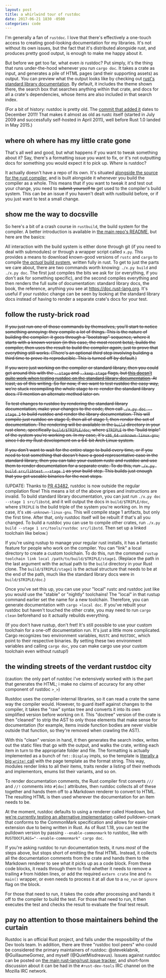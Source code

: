 ```yaml
---
layout: post
title: a whirlwind tour of rustdoc
date: 2017-06-21 1830 -0500
categories: code
---
```


I'm generally a fan of `rustdoc`. I love that there's effectively a one-touch access to creating
good-looking documentation for my libraries. It's not without its own issues, but the fact that it's
distributed alongside rust, and produces pretty good output, is enough to make me happy about it.

But before we get too far, what even *is* rustdoc? Put simply, it's the thing that runs
under-the-hood whenever you run `cargo doc`. It takes a crate as input, and generates a pile of HTML
pages (and their supporting assets) as output. You can preview what the output looks like by
checking out [rust's standard library documentation][std-doc]. By default, it includes the theme
shown there, the search box that searches anything within that crate, and docs for all a crate's
dependencies, whose items are also included in that search index.

[std-doc]: https://doc.rust-lang.org/std/

(For a bit of history: rustdoc is pretty old. The [commit that added it][1360] dates to December
2011! That makes it almost as old as rustc itself (started in July 2009 and successfully self-hosted
in April 2011), well before Rust 1.0 landed in May 2015.)

[1360]: https://github.com/rust-lang/rust/pull/1360

## where oh where has my little crate gone

That's all well and good, but what happens if you want to tweak something about it? Say, there's a
formatting issue you want to fix, or it's not outputting docs for something you would expect it to
pick up. *Where* is rustdoc?

It actually doesn't have a repo of its own. It's situated [alongside the source for the rust
compiler][rustdoc-src], and is built alongside it whenever you build the compiler as a whole. This
means that if you want to tweak it and test out your change, you need to ~~submit yourself to~~ get
used to the compiler's build system. This can be an issue if you haven't dealt with rustbuild
before, or if you just want to test a small change.

[rustdoc-src]: https://github.com/rust-lang/rust/tree/master/src/librustdoc

## show me the way to docsville

So here's a bit of a crash course in `rustbuild`, the build system for the compiler. A better
introduction is available in [the main repo's README][rust-readme], but here are the basics:

[rust-readme]: https://github.com/rust-lang/rust/blob/master/README.md

All interaction with the build system is either done through git (if you need to deal with
submodules) or through a wrapper script called `x.py`. This provides a means to download known-good
versions of `rustc` and `cargo` to compile [the *actual* build system][bootstrap], written fully in
rust. To get to just the parts we care about, there are two commands worth knowing: `./x.py build`
and `./x.py doc`. The first just compiles the bits we ask for (or everything, if you don't ask for
something specific), and the second compiles everything and then renders the full suite of
documentation: standard library docs, the book, the reference, anything you see at
<https://doc.rust-lang.org>.  It's useful if your rustdoc change can be seen by looking at the
standard library docs instead of having to render a separate crate's docs for your test.

[bootstrap]: https://github.com/rust-lang/rust/tree/master/src/bootstrap

## follow the rusty-brick road

~~If you just run one of those commands by themselves, you'll start to notice something annoying: they
compile a *lot* of things. This is the nature of building the compiler: it goes through a
"bootstrap" sequence, where it starts with a known version (in this case, the most recent beta),
builds the compiler, then uses the result to build the compiler *again*, just to prove that
everything still works. (There's an optional *third* step involving building a third time to prove
its reproducible. This is turned off by default.)~~

~~If you were just working on the compiler or standard library, then you could get around this with
the `--stage` and `--keep-stage` flags, but [this doesn't quite work when testing rustdoc on the
standard library documentation][42686]. At least, as of this writing. So for now, if we want to test
rustdoc the easy way, we're stuck recompiling the whole stage to re-render the standard library
docs. I'll mention an alternate method later on.~~

[42686]: https://github.com/rust-lang/rust/issues/42686

~~To test changes to rustdoc by rendering the standard library documentation, make your changes to the
code, then call `./x.py doc --stage 1` to build rustdoc and render the library documentation. This
will compile just rustdoc on stage 0, then all of stage 1, then render the set of documentation. The
rendering will be available in the `build` directory in your rust clone, specifically
`build/$TRIPLE/doc`, where `$TRIPLE` is the "build triple" of the system you're working on. In my
case, it's `x86_64-unknown-linux-gnu`, since I do my Rust development on a 64-bit Arch Linux
system.~~

~~If you don't want to wait for the entire stage to build every time, or if you need to test something
that doesn't have a good representative case in the standard library, then you can take your custom
rustc and rustdoc and use them to render documentation for a separate crate. To do this, run `./x.py
build src/libtest --stage 1` as  your build step. This builds just enough that you get useable
binaries for the next steps.~~

(UPDATE: Thanks to [PR 43482], rustdoc is now outside the regular compilation flow! This means a lot
of the above gripes and instructions are invalid. To build standard library documentation, you can
just run `./x.py doc --stage 1 src/libstd`, and it will output the docs in `build/$TRIPLE/doc`,
where `$TRIPLE` is the build triple of the system you're working on. In my case, it's
`x86-unknown-linux-gnu`. This will compile stage 1 artifacts, but only the first time. After that,
only rustdoc itself will be rebuilt if that's all you changed. To build a rustdoc you can use to
compile other crates, run `./x.py build --stage 1 src/tools/rustdoc src/libstd`. Then set up a
linked toolchain like below.)

[PR 43482]: https://github.com/rust-lang/rust/pull/43482

If you're using rustup to manage your regular rust installs, it has a fantastic feature for people
who work on the compiler. You can "link" a local directory to create a custom toolchain. To do this,
run the command `rustup toolchain link local /path/to/build/$TRIPLE/stage1`. (Replace the path in
the last argument with the actual path to the `build` directory in your Rust clone. The
`build/$TRIPLE/stage1` is the actual structure that needs to be at the end of the path, much like
the standard library docs were in `build/$TRIPLE/doc`.)

Once you've set this up, you can use your "local" rustc and rustdoc just like you would use the
"stable" or "nightly" toolchains! The "local" in that rustup command earlier set the name for a new
toolchain. Therefore, you can generate documentation with `cargo +local doc`. If you've rebuilt your
rustdoc but haven't touched the other crate, you may need to run `cargo clean` beforehand so it
actually rebuilds everything.

(If you don't have rustup, don't fret! It's still possible to use your custom toolchain for a
one-off documentation run. It's just a little more complicated. Cargo recognizes two environment
variables, `RUSTC` and `RUSTDOC`, which point to their respective binaries. By setting these two
environment variables and calling `cargo doc`, you can make cargo use your custom toolchain even
without rustup!)

## the winding streets of the verdant rustdoc city

(caution: the only part of rustdoc i've extensively worked with is the part that generates the HTML;
i make no claims of accuracy for any other component of rustdoc `>_>`)

Rustdoc uses the compiler-internal libraries, so it can read a crate the same way the compiler
would. However, to guard itself against changes to the compiler, it takes the "raw" syntax tree and
converts it into its own simplified version before working on it. This "doctree" version of the
crate is then "cleaned" to strip the AST to only those elements that make sense for documentation
(for example, items inside function bodies are never visible outside that function, so they're
removed when crawling the AST).

With this "clean" version in hand, it then generates the search index, writes out the static files
that go with the output, and walks the crate, writing each item in turn to the appropriate folder
and file. The formatting is actually implemented as a bunch of `fmt::Display` impls, so the template
is [literally a big `write!` call][layout.rs] with the page template as the format string. This way,
modules render links to all their items, traits render a listing of their methods and implementors,
enums list their variants, and so on.

[layout.rs]: https://github.com/rust-lang/rust/blob/29bce6e220f6fd2292d13d65fe503af7bf4852b7/src/librustdoc/html/layout.rs

To render documentation comments, the Rust compiler first converts `///` and `//!` comments into
`#[doc]` attributes, then rustdoc collects all of these together and hands them off to a Markdown
renderer to convert to HTML. The resulting HTML is then used wherever the documentation for an item
needs to be.

At the moment, rustdoc defaults to using a renderer called Hoedown, but [we're currently testing an
alternative implementation][pulldown] called pulldown-cmark that conforms to the CommonMark
specification and allows for easier extension due to being written in Rust. As of Rust 1.18, you can
test the pulldown version by passing `--enable-commonmark` to rustdoc, like with
`RUSTDOCFLAGS="--enable-commonmark" cargo doc`.

[pulldown]: https://github.com/rust-lang/rust/pull/40338

If you're asking rustdoc to run documentation tests, it runs *most* of the steps above, but stops
short of emitting the final HTML. Instead, it collects all the documentation comments from the crate
and hands them to the Markdown renderer to see what it picks up as a code block. From these code
blocks, it reads through them to find whether it needs to remove a trailing `#` from hidden lines,
or add the required `extern crate` line and `fn main()` wrapper, or even needs to process it at all
due to a `no_run` or `ignore` flag on the block.

For those that need to run, it takes the code after processing and hands it off to the compiler to
build the test. For those that need to run, it then executes the test and checks the result to
evaluate the final test result.

## pay no attention to those maintainers behind the curtain

Rustdoc is an official Rust project, and falls under the resposibility of the Dev tools team. In
addition, there are three "rustdoc tool peers" who could be considered the primary maintainers of
rustdoc: @steveklabnik, @GuillaumeGomez, and myself (@QuietMisdreavus). Issues against rustdoc can
be posted on [the main rust-lang/rust issue tracker][rust-issues], and short-form discussion about
it can be had in the `#rust-dev-tools` IRC channel on the Mozilla IRC network.

[rust-issues]: https://github.com/rust-lang/rust/issues
